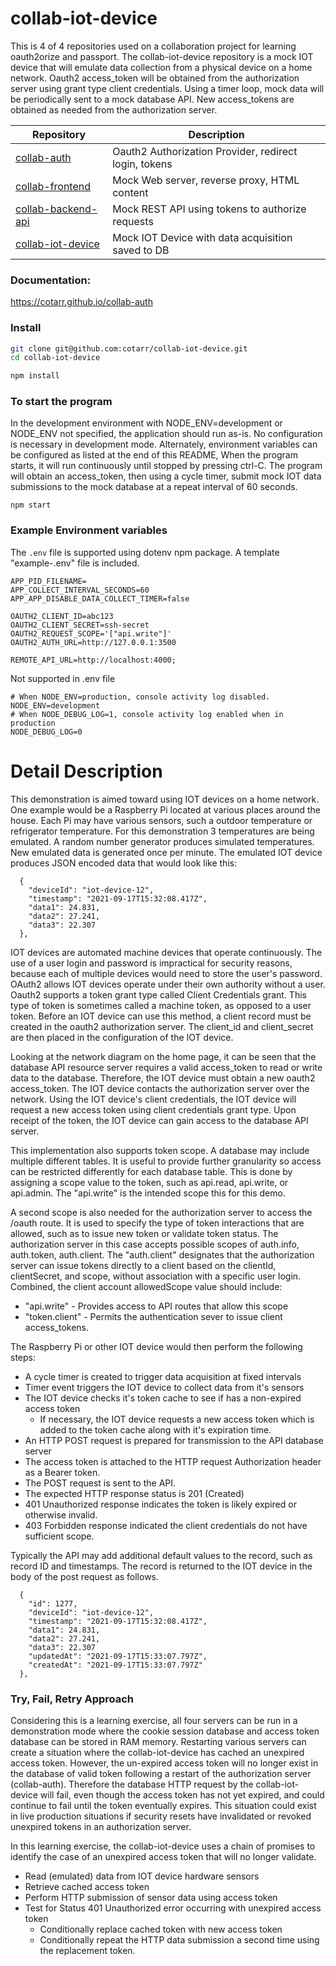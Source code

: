 # collab-iot-device

This is 4 of 4 repositories used on a collaboration project for learning oauth2orize and passport.
The collab-iot-device repository is a mock IOT device that will emulate
data collection from a physical device on a home network.
Oauth2 access_token will be obtained from the authorization server using grant type client credentials.
Using a timer loop, mock data will be periodically sent to a mock database API.
New access_tokens are obtained as needed from the authorization server.

|                        Repository                                  |                   Description                         |
| ------------------------------------------------------------------ | ----------------------------------------------------- |
| [collab-auth](https://github.com/cotarr/collab-auth)               | Oauth2 Authorization Provider, redirect login, tokens |
| [collab-frontend](https://github.com/cotarr/collab-frontend)       | Mock Web server, reverse proxy, HTML content          |
| [collab-backend-api](https://github.com/cotarr/collab-backend-api) | Mock REST API using tokens to authorize requests      |
| [collab-iot-device](https://github.com/cotarr/collab-iot-device)   | Mock IOT Device with data acquisition saved to DB     |

### Documentation:

https://cotarr.github.io/collab-auth

### Install

```bash
git clone git@github.com:cotarr/collab-iot-device.git
cd collab-iot-device

npm install
```

### To start the program

In the development environment with NODE_ENV=development or NODE_ENV not specified,
the application should run as-is. No configuration is necessary in development mode.
Alternately, environment variables can be configured as listed at the end of this README,
When the program starts, it will run continuously until stopped by pressing ctrl-C.
The program will obtain an access_token, then using a cycle timer, submit
mock IOT data submissions to the mock database at a repeat interval of 60 seconds.

```
npm start
```

### Example Environment variables

The `.env` file is supported using dotenv npm package. A template "example-.env" file is included.

```
APP_PID_FILENAME=
APP_COLLECT_INTERVAL_SECONDS=60
APP_APP_DISABLE_DATA_COLLECT_TIMER=false

OAUTH2_CLIENT_ID=abc123
OAUTH2_CLIENT_SECRET=ssh-secret
OAUTH2_REQUEST_SCOPE='["api.write"]'
OAUTH2_AUTH_URL=http://127.0.0.1:3500

REMOTE_API_URL=http://localhost:4000;
```

Not supported in .env file

```
# When NODE_ENV=production, console activity log disabled.
NODE_ENV=development
# When NODE_DEBUG_LOG=1, console activity log enabled when in production
NODE_DEBUG_LOG=0
```
# Detail Description

This demonstration is aimed toward using IOT devices on a home network.
One example would be a Raspberry Pi located at various places around the house.
Each Pi may have various sensors, such a outdoor temperature or refrigerator temperature.
For this demonstration 3 temperatures are being emulated.
A random number generator produces simulated temperatures.
New emulated data is generated once per minute.
The emulated IOT device produces JSON encoded data that would look like this:

```
  {
    "deviceId": "iot-device-12",
    "timestamp": "2021-09-17T15:32:08.417Z",
    "data1": 24.831,
    "data2": 27.241,
    "data3": 22.307
  },
```

IOT devices are automated machine devices that operate continuously.
The use of a user login and password is impractical for security
reasons, because each of multiple devices would need to store the user's password.
OAuth2 allows IOT devices operate under their own authority without a user.
Oauth2 supports a token grant type called Client Credentials grant.
This type of token is sometimes called a machine token, as opposed to a user token.
Before an IOT device can use this method, a client record must be created
in the oauth2 authorization server. The client_id and client_secret are then
placed in the configuration of the IOT device.

Looking at the network diagram on the home page, it can be 
seen that the database API resource server
requires a valid access_token to read or write data to the database.
Therefore, the IOT device must obtain a new oauth2 access_token.
The IOT device contacts the authorization server over the network.
Using the IOT device's client credentials, the IOT device will request a new
access token using client credentials grant type. Upon receipt of the token,
the IOT device can gain access to the database API server.

This implementation also supports token scope.
A database may include multiple different tables.
It is useful to provide further granularity so access can be 
restricted differently for each database table.
This is done by assigning a scope value to the token,
such as api.read, api.write, or api.admin.
The "api.write" is the intended scope this for this demo.

A second scope is also needed for the authorization server to access 
the /oauth route. It is used to specify the type of token interactions 
that are allowed, such as to issue new token or validate token status.
The authorization server in this case accepts possible scopes of
auth.info, auth.token, auth.client.
The "auth.client" designates that the authorization server can
issue tokens directly to a client based on the clientId, clientSecret, and
scope, without association with a specific user login.
Combined, the client account allowedScope value should include:

* "api.write" - Provides access to API routes that allow this scope
* "token.client" - Permits the authentication sever to issue client access_tokens.

The Raspberry Pi or other IOT device would then perform the following steps:

* A cycle timer is created to trigger data acquisition at fixed intervals
* Timer event triggers the IOT device to collect data from it's sensors
* The IOT device checks it's token cache to see if has a non-expired access token
  * If necessary, the IOT device requests a new access token which is added to the token cache along with it's expiration time.
*  An HTTP POST request is prepared for transmission to the API database server
*  The access token is attached to the HTTP request Authorization header as a Bearer token.
*  The POST request is sent to the API.
  * The expected HTTP response status is 201 (Created) 
  * 401 Unauthorized response indicates the token is likely expired or otherwise invalid.
  * 403 Forbidden response indicated the client credentials do not have sufficient scope.

Typically the API may add additional default values to the record, such as record ID and timestamps.
The record is returned to the IOT device in the body of the post request as follows.

```
  {
    "id": 1277,
    "deviceId": "iot-device-12",
    "timestamp": "2021-09-17T15:32:08.417Z",
    "data1": 24.831,
    "data2": 27.241,
    "data3": 22.307
    "updatedAt": "2021-09-17T15:33:07.797Z",
    "createdAt": "2021-09-17T15:33:07.797Z"
  },
```

### Try, Fail, Retry Approach

Considering this is a learning exercise, all four servers can be run in a demonstration mode
where the cookie session database and access token database can be stored in RAM memory.
Restarting various servers can create a situation where the collab-iot-device has cached
an unexpired access token. However, the un-expired access token will no longer exist
in the database of valid token following a restart of the authorization server (collab-auth).
Therefore the database HTTP request by the collab-iot-device will fail, even though the
access token has not yet expired, and could continue to fail until the token eventually expires.
This situation could exist in live production situations if security resets have
invalidated or revoked unexpired tokens in an authorization server. 

In this learning exercise, the collab-iot-device uses a chain of promises to 
identify the case of an unexpired access token that will no longer validate.

* Read (emulated) data from IOT device hardware sensors
* Retrieve cached access token
* Perform HTTP submission of sensor data using access token
* Test for Status 401 Unauthorized error occurring with unexpired access token
  * Conditionally replace cached token with new access token
  * Conditionally repeat the HTTP data submission a second time using the replacement token.
